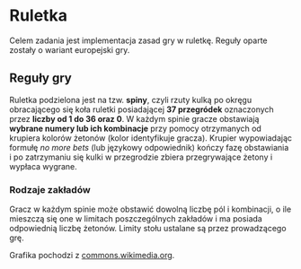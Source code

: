 # Ruletka

Celem zadania jest implementacja zasad gry w ruletkę. Reguły oparte zostały o wariant europejski gry.

## Reguły gry

Ruletka podzielona jest na tzw. **spiny**, czyli rzuty kulką po okręgu obracającego się koła ruletki posiadającej **37 przegródek** oznaczonych przez **liczby od 1 do 36 oraz 0**. W każdym spinie gracze obstawiają **wybrane numery lub ich kombinacje** przy pomocy otrzymanych od krupiera kolorów żetonów (kolor identyfikuje gracza). Krupier wypowiadając formułę _no more bets_ (lub językowy odpowiednik) kończy fazę obstawiania i po zatrzymaniu się kulki w przegrodzie zbiera przegrywające żetony i wypłaca wygrane.

### Rodzaje zakładów

Gracz w każdym spinie może obstawić dowolną liczbę pól i kombinacji, o ile mieszczą się one w limitach poszczególnych zakładów i ma posiada odpowiednią liczbę żetonów. Limity stołu ustalane są przez prowadzącego grę.


Grafika pochodzi z [commons.wikimedia.org](https://commons.wikimedia.org/wiki/File:European_roulette.svg).
